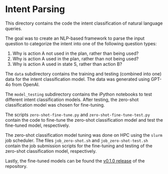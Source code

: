 # Intent Parsing

This directory contains the code the intent classification of natural language queries.

The goal was to create an NLP-based framework to parse the input question to categorize the intent into one of the following question types:
1. Why is action A not used in the plan, rather than being used?
2. Why is action A used in the plan, rather than not being used?
3. Why is action A used in state S, rather than action B?

The `data` subdirectory contains the training and testing (combined into one) data for the intent classification model. The data was generated using GPT-4o from OpenAI.

The `model_testing` subdirectory contains the iPython notebooks to test different intent classification models. After testing, the zero-shot classification model was chosen for fine-tuning.

The scripts `zero-shot-fine-tune.py` and `zero-shot-fine-tune-test.py` contain the code to fine-tune the zero-shot classification model and test the fine-tuned model, respectively.

The zero-shot classification model tuning was done on HPC using the `slurm` job scheduler. The files `job_zero-shot.sh` and `job_zero-shot-test.sh` contain the job submission scripts for the fine-tuning and testing of the zero-shot classification model, respectively.

Lastly, the fine-tuned models can be found the [v0.1.0 release](https://github.com/g-nitin/Contrastive-Planning-NLP/releases/tag/v0.1.0) of the repository.


